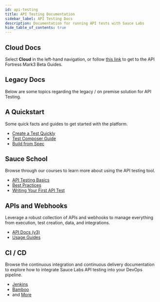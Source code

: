 ```yaml
---
id: api-testing
title: API Testing Documentation
sidebar_label: API Testing Docs
description: Documentation for running API tests with Sauce Labs
hide_table_of_contents: true
---
```


## Cloud Docs
Select **Cloud** in the left-hand navigation, or follow [this link](/api-testing/mark3/quick-start) to get to the API Fortress Mark3 Beta Guides.

## Legacy Docs
Below are some topics regarding the legacy / on premise solution for API Testing.

<div className="box-wrapper" markdown="1">
  <div className="box box1 card">
    <div className="container">
    <h2>A Quickstart</h2>
    <p>Some quick facts and guides to get started with the platform.</p>
    <ul>
        <li><a href="/api-testing/mark2/quick-start">Create a Test Quickly</a></li>
        <li><a href="/api-testing/mark2/quick-start/composer">Test Composer Guide</a></li>
        <li><a href="/api-testing/mark2/quick-start/build-from-spec">Build from Spec</a></li>
    </ul>
    </div>
  </div>
  <div className="box box2 card">
    <div className="container">
    <h2>Sauce School</h2>
    <p>Browse through our courses to learn more about using the API testing tool.</p>
    <ul>
        <li><a href="https://training.saucelabs.com/codelabs/Module1-APITesting/index.html?index=..%2F..apiTesting#0">API Testing Basics</a></li>
        <li><a href="https://training.saucelabs.com/codelabs/Module2-APITesting/index.html?index=..%2F..apiTesting#0">Best Practices</a></li>
        <li><a href="https://training.saucelabs.com/codelabs/Module3-APITesting/index.html?index=..%2F..apiTesting#0">Writing Your First API Test</a></li>
    </ul>
    </div>
  </div>
  <div className="box box3 card">
    <div className="container">
    <h2>APIs and Webhooks</h2>
    <p>Leverage a robust collection of APIs and webhooks to manage everything from execution, test creation, data, and integrations.</p>
    <ul>
        <li><a href="/api-testing/mark2/api/v3">API Docs (v3)</a></li>
        <li><a href="/api-testing/mark2/api/using-the-api">Usage Guides</a></li>
    </ul>
    </div>
  </div>
  <div className="box box4 card">
    <div class="container">
    <h2>CI / CD</h2>
    <p>Browse the continuous integration and continuous delivery documentation to explore how to integrate Sauce Labs API testing into your DevOps pipeline.</p>
    <ul>
        <li><a href="/api-testing/mark2/ci/jenkins/using-the-api">Jenkins</a></li>
        <li><a href="/api-testing/mark2/ci/connecting-with-bamboo">Bamboo</a></li>
        <li>and <a href="/api-testing/mark2/ci/apif-auto">More</a></li>
    </ul>
    </div>
  </div>
</div>
